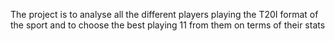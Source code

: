 The project is to analyse all the different players playing the T20I format of the sport and to choose the best playing 11 from them on terms of their stats
